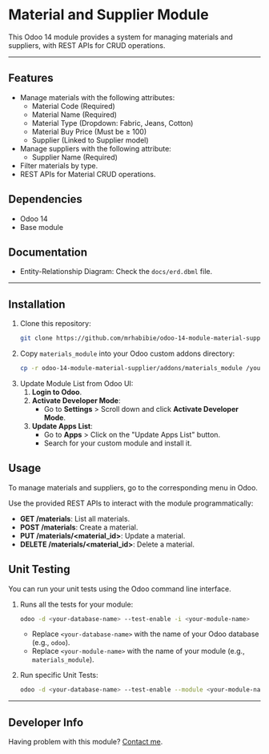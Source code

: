 # Material and Supplier Module

This Odoo 14 module provides a system for managing materials and suppliers, with REST APIs for CRUD operations.

---

## Features

- Manage materials with the following attributes:
    - Material Code (Required)
    - Material Name (Required)
    - Material Type (Dropdown: Fabric, Jeans, Cotton)
    - Material Buy Price (Must be ≥ 100)
    - Supplier (Linked to Supplier model)
- Manage suppliers with the following attribute:
    - Supplier Name (Required)
- Filter materials by type.
- REST APIs for Material CRUD operations.

## Dependencies

- Odoo 14
- Base module

## Documentation

- Entity-Relationship Diagram: Check the `docs/erd.dbml` file.

---

## Installation

1. Clone this repository:
   ```bash
   git clone https://github.com/mrhabibie/odoo-14-module-material-supplier.git
    ```
2. Copy `materials_module` into your Odoo custom addons directory:
   ```bash
   cp -r odoo-14-module-material-supplier/addons/materials_module /your/custom/odoo-addons/path
   ```
3. Update Module List from Odoo UI:
    1. **Login to Odoo**.
    2. **Activate Developer Mode**:
        - Go to **Settings** > Scroll down and click **Activate Developer Mode**.
    3. **Update Apps List**:
        - Go to **Apps** > Click on the "Update Apps List" button.
        - Search for your custom module and install it.

## Usage

To manage materials and suppliers, go to the corresponding menu in Odoo.

Use the provided REST APIs to interact with the module programmatically:

- **GET /materials**: List all materials.
- **POST /materials**: Create a material.
- **PUT /materials/<material_id>**: Update a material.
- **DELETE /materials/<material_id>**: Delete a material.

## Unit Testing

You can run your unit tests using the Odoo command line interface.

1. Runs all the tests for your module:

    ```bash
    odoo -d <your-database-name> --test-enable -i <your-module-name>
    ```

    - Replace `<your-database-name>` with the name of your Odoo database (e.g., `odoo`).
    - Replace `<your-module-name>` with the name of your module (e.g., `materials_module`).
2. Run specific Unit Tests:
   ```bash
   odoo -d <your-database-name> --test-enable --module <your-module-name> --test-file path/to/your/test_file.py
    ```

---

## Developer Info

Having problem with this module? [Contact me](mailto:mrhabibiesmk@gmail.com).